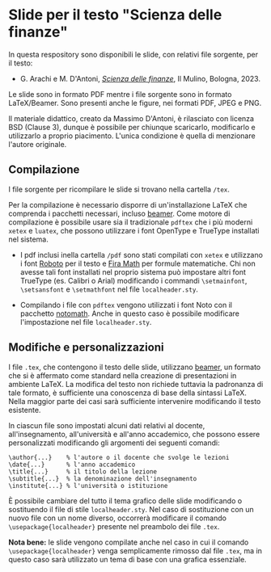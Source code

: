 # Slide per il testo "Scienza delle finanze"

In questa respository sono disponibili le slide, con relativi file sorgente, per il testo:

* G. Arachi e M. D'Antoni, [*Scienza delle finanze*](https://www.mulino.it/isbn/9788815290113), Il Mulino, Bologna, 2023. 

Le slide sono in formato PDF mentre i file sorgente sono in formato LaTeX/Beamer. Sono presenti anche le figure, nei formati PDF, JPEG e PNG.

Il materiale didattico, creato da Massimo D'Antoni, è rilasciato con licenza BSD (Clause 3), dunque è possibile per chiunque scaricarlo, modificarlo e utilizzarlo a proprio piacimento. L'unica condizione è quella di menzionare l'autore originale.

## Compilazione

I file sorgente per ricompilare le slide si trovano nella cartella `/tex`.

Per la compilazione è necessario disporre di un'installazione LaTeX che comprenda i pacchetti necessari, incluso [beamer](https://ctan.org/pkg/beamer). Come motore di compilazione è possibile usare sia il tradizionale `pdftex` che i più moderni `xetex` e `luatex`, che possono utilizzare i font OpenType e TrueType installati nel sistema. 

* I pdf inclusi inella cartella `/pdf` sono stati compilati con `xetex` e utilizzano i font [Roboto](https://fonts.google.com/specimen/Roboto) per il testo e [Fira Math](https://github.com/firamath/firamath) per formule matematiche. Chi non avesse tali font installati nel proprio sistema può impostare altri font TrueType (es. Calibri o Arial) modificando i commandi `\setmainfont`, `\setsansfont` e `\setmathfont` nel file `localheader.sty`.

* Compilando i file con `pdftex` vengono utilizzati i font Noto con il pacchetto [notomath](https://ctan.org/pkg/notomath). Anche in questo caso è possibile modificare l'impostazione nel file  `localheader.sty`.


## Modifiche e personalizzazioni

I file `.tex`, che contengono il testo delle slide, utilizzano [beamer](https://ctan.org/pkg/beamer), un formato che si è affermato come standard nella creazione di presentazioni in ambiente LaTeX.  La modifica del testo non richiede tuttavia la padronanza di tale formato, è sufficiente una conoscenza di base della sintassi LaTeX. Nella maggior parte dei casi sarà sufficiente intervenire modificando il testo esistente.

In ciascun file sono impostati alcuni dati relativi al docente, all'insegnamento, all'università e all'anno accademico, che possono essere personalizzati modificando gli argomenti dei seguenti comandi:

    \author{...}    % l'autore o il docente che svolge le lezioni
    \date{...}      % l'anno accademico
    \title{...}     % il titolo della lezione
    \subtitle{...}  % la denominazione dell'insegnamento
    \institute{...} % l'università o istituzione

È possibile cambiare del tutto il tema grafico delle slide modificando o sostituendo il file di stile `localheader.sty`. Nel caso di sostituzione con un nuovo file con un nome diverso, occorrerà modificare il comando `\usepackage{localheader}` presente nel preambolo dei file `.tex`.

**Nota bene:** le slide vengono compilate anche nel caso in cui il comando `\usepackage{localheader}` venga semplicamente rimosso dal file `.tex`, ma in questo caso sarà utilizzato un tema di base con una grafica essenziale.

